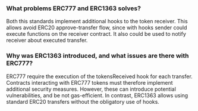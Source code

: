 ### What problems ERC777 and ERC1363 solves?

Both this standards implement additional hooks to the token receiver. This allows avoid ERC20 approve-transfer flow, since with hooks sender could execute functions on the receiver contract. It also could be used to notify receiver about executed transfer.

### Why was ERC1363 introduced, and what issues are there with ERC777?

ERC777 require the execution of the tokensReceived hook for each transfer. Contracts interacting with ERC777 tokens must therefore implement additional security measures. However, these can introduce potential vulnerabilities, and be not gas-efficient. In contrast, ERC1363 allows using standard ERC20 transfers without the obligatory use of hooks.